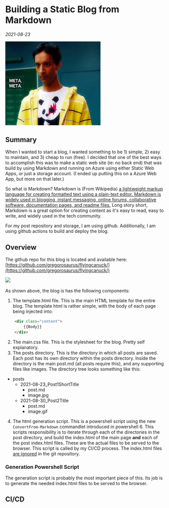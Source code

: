 # Building a Static Blog from Markdown
*2021-08-23*

<img src="meta.gif" width="300"/>

## Summary

When I wanted to start a blog, I wanted something to be 1) simple, 2) easy to maintain, and 3) cheap to run (free). 
I decided that one of the best ways to accomplish this was to make a static web site (ie: no back end) that was build by using Markdown and running on Azure using either Static Web Apps, or just a storage account.  (I ended up putting this on a Azure Web App, but more on that later.)

So what is Markdown? Markdown is (From Wikipedia) [a lightweight markup language for creating formatted text using a plain-text editor. Markdown is widely used in blogging, instant messaging, online forums, collaborative software, documentation pages, and readme files.](https://en.wikipedia.org/wiki/Markdown) Long story short, Markdown is a great option for creating content as it's easy to read, easy to write, and widely used in the tech community. 

For my post repository and storage, I am using github.  Additionally, I am using github actions to build and deploy the blog. 

## Overview

The github repo for this blog is located and available here: [https://github.com/gregorosaurus/flyingcanuck/](https://github.com/gregorosaurus/flyingcanuck/)

<img src="2021-08-23 10_16_26-gregorosaurus_flyingcanuck and 4 more pages - Work - Microsoft​ Edge.png" width="300">

As shown above, the blog is has the following components:

1. The template.html file. This is the main HTML template for the entire blog. The template html is rather simple, with the body of each page being injected into:
```html
    <div class="content">
        {{Body}}
    </div>
```
2. The main.css file.  This is the stylesheet for the blog.  Pretty self explanatory.
3. The posts directory. This is the directory in which all posts are saved.  Each post has its own directory within the posts directory. Inside the directory is the main post.md (all posts require this), and any supporting files like images.  The directory tree looks something like this:
- posts
    - 2021-08-23_Post1ShortTitle
        - post.md
        - image.jpg
    - 2021-08-30_Post2Title
        - post.md
        - image.gif
4. The html generation script.  This is a powershell script using the new ```ConvertFrom-Markdown``` commandlet introduced in powershell 6. This scripts responsibility is to iterate through each of the directories in the post directory, and build the index.html of the main page **and** each of the post index.html files.  These are the actual files to be served to the browser.  This script is called by my CI/CD process.   The index.html files [are ignored](https://git-scm.com/docs/gitignore) in the git repository.

### Generation Powershell Script
The generation script is probably the most important piece of this. Its job is to generate the needed index.html files to be served to the browser. 

## CI/CD

